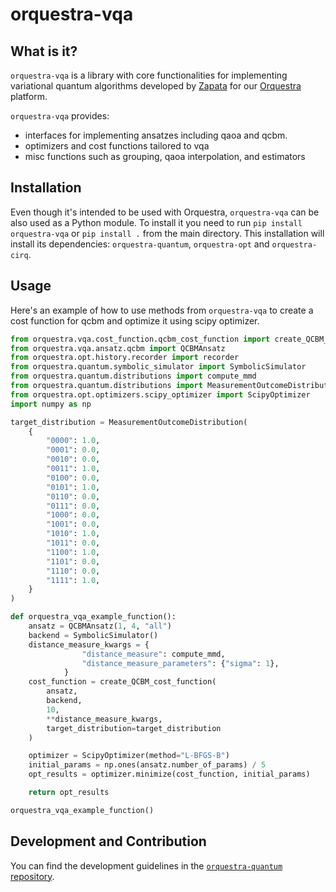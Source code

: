 # orquestra-vqa

## What is it?

`orquestra-vqa` is a library with core functionalities for implementing variational quantum algorithms developed by [Zapata](https://www.zapatacomputing.com) for our [Orquestra](https://www.zapatacomputing.com/orquestra/) platform.

`orquestra-vqa` provides:

-   interfaces for implementing ansatzes including qaoa and qcbm.
-   optimizers and cost functions tailored to vqa
-   misc functions such as grouping, qaoa interpolation, and estimators

## Installation

Even though it's intended to be used with Orquestra, `orquestra-vqa` can be also used as a Python module.
To install it you need to run `pip install orquestra-vqa` or `pip install .` from the main directory. This installation will install its dependencies: `orquestra-quantum`, `orquestra-opt` and `orquestra-cirq`.

## Usage

Here's an example of how to use methods from `orquestra-vqa` to create a cost function for qcbm and optimize it using scipy optimizer.

```python
from orquestra.vqa.cost_function.qcbm_cost_function import create_QCBM_cost_function
from orquestra.vqa.ansatz.qcbm import QCBMAnsatz
from orquestra.opt.history.recorder import recorder
from orquestra.quantum.symbolic_simulator import SymbolicSimulator
from orquestra.quantum.distributions import compute_mmd
from orquestra.quantum.distributions import MeasurementOutcomeDistribution
from orquestra.opt.optimizers.scipy_optimizer import ScipyOptimizer
import numpy as np

target_distribution = MeasurementOutcomeDistribution(
    {
        "0000": 1.0,
        "0001": 0.0,
        "0010": 0.0,
        "0011": 1.0,
        "0100": 0.0,
        "0101": 1.0,
        "0110": 0.0,
        "0111": 0.0,
        "1000": 0.0,
        "1001": 0.0,
        "1010": 1.0,
        "1011": 0.0,
        "1100": 1.0,
        "1101": 0.0,
        "1110": 0.0,
        "1111": 1.0,
    }
)

def orquestra_vqa_example_function():
    ansatz = QCBMAnsatz(1, 4, "all")
    backend = SymbolicSimulator()
    distance_measure_kwargs = {
                "distance_measure": compute_mmd,
                "distance_measure_parameters": {"sigma": 1},
            }
    cost_function = create_QCBM_cost_function(
        ansatz,
        backend,
        10,
        **distance_measure_kwargs,
        target_distribution=target_distribution
    )

    optimizer = ScipyOptimizer(method="L-BFGS-B")
    initial_params = np.ones(ansatz.number_of_params) / 5
    opt_results = optimizer.minimize(cost_function, initial_params)

    return opt_results

orquestra_vqa_example_function()
```

## Development and Contribution

You can find the development guidelines in the [`orquestra-quantum` repository](https://github.com/zapatacomputing/orquestra-quantum).
